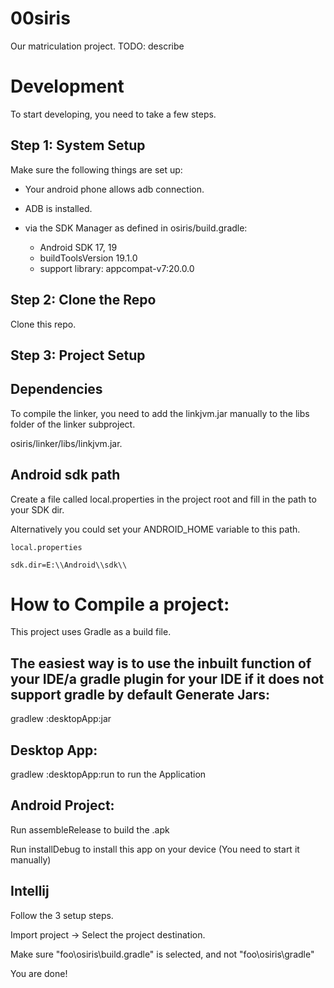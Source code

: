 00siris
======

Our matriculation project. TODO: describe

Development
===========
To start developing, you need to take a few steps.

Step 1: System Setup
--------------------
Make sure the following things are set up:
- Your android phone allows adb connection.
- ADB is installed.

- via the SDK Manager as defined in osiris/build.gradle:
    - Android SDK 17, 19
    - buildToolsVersion 19.1.0
    - support library: appcompat-v7:20.0.0
    
Step 2: Clone the Repo
----------------------

Clone this repo.


Step 3: Project Setup
---------------------

Dependencies
------------
To compile the linker, you need to add the linkjvm.jar manually to the libs folder of the linker subproject.

osiris/linker/libs/linkjvm.jar.

Android sdk path
----------------
Create a file called local.properties in the project root and fill in the path to your SDK dir.

Alternatively you could set your ANDROID_HOME variable to this path.

`local.properties`

```
sdk.dir=E:\\Android\\sdk\\
```

How to Compile a project:
=========================
This project uses Gradle as a build file.

The easiest way is to use the inbuilt function of your IDE/a gradle plugin for your IDE if it does not support gradle by default
Generate Jars:
--------------
gradlew :desktopApp:jar

Desktop App:
------------

gradlew :desktopApp:run to run the Application

Android Project:
----------------

Run assembleRelease to build the .apk

Run installDebug to install this app on your device (You need to start it manually)


Intellij
--------

Follow the 3 setup steps.

Import project -> Select the project destination.

Make sure "foo\osiris\build.gradle" is selected, and not "foo\osiris\gradle"

You are done!